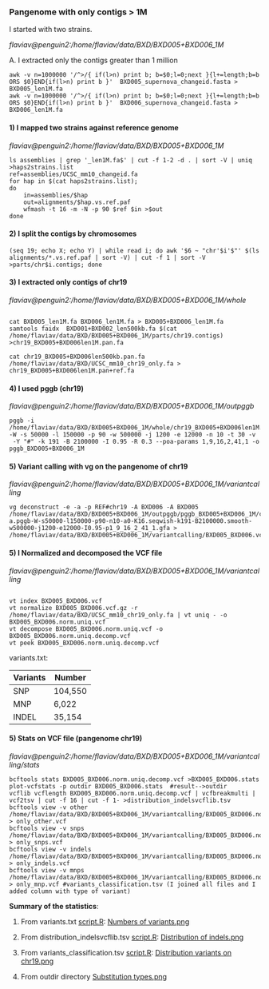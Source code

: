 ### Pangenome with only contigs > 1M
I started with two strains.

*flaviav@penguin2:/home/flaviav/data/BXD/BXD005+BXD006_1M*

A. I extracted only the contigs greater than 1 million
```shell
awk -v n=1000000 '/^>/{ if(l>n) print b; b=$0;l=0;next }{l+=length;b=b ORS $0}END{if(l>n) print b }'  BXD005_supernova_changeid.fasta > BXD005_len1M.fa
awk -v n=1000000 '/^>/{ if(l>n) print b; b=$0;l=0;next }{l+=length;b=b ORS $0}END{if(l>n) print b }'  BXD006_supernova_changeid.fasta > BXD006_len1M.fa
```

#### 1) I mapped two strains against reference genome
 
*flaviav@penguin2:/home/flaviav/data/BXD/BXD005+BXD006_1M*

```shell
ls assemblies | grep '_len1M.fa$' | cut -f 1-2 -d . | sort -V | uniq >haps2strains.list
ref=assemblies/UCSC_mm10_changeid.fa
for hap in $(cat haps2strains.list);
do
    in=assemblies/$hap
    out=alignments/$hap.vs.ref.paf
    wfmash -t 16 -m -N -p 90 $ref $in >$out
done
```
#### 2) I split the contigs by chromosomes
```shell
(seq 19; echo X; echo Y) | while read i; do awk '$6 ~ "chr'$i'$"' $(ls alignments/*.vs.ref.paf | sort -V) | cut -f 1 | sort -V >parts/chr$i.contigs; done
```
####  3) I extracted only contigs of chr19

*flaviav@penguin2:/home/flaviav/data/BXD/BXD005+BXD006_1M/whole*

```shell

cat BXD005_len1M.fa BXD006_len1M.fa > BXD005+BXD006_len1M.fa
samtools faidx  BXD001+BXD002_len500kb.fa $(cat /home/flaviav/data/BXD/BXD005+BXD006_1M/parts/chr19.contigs) >chr19_BXD005+BXD006len1M.pan.fa 

cat chr19_BXD005+BXD006len500kb.pan.fa  /home/flaviav/data/BXD/UCSC_mm10_chr19_only.fa > chr19_BXD005+BXD006len1M.pan+ref.fa 
```
####  4) I used pggb (chr19)

*flaviav@penguin2:/home/flaviav/data/BXD/BXD005+BXD006_1M/outpggb*

```shell
pggb -i /home/flaviav/data/BXD/BXD005+BXD006_1M/whole/chr19_BXD005+BXD006len1M.pan+ref.fa -W -s 50000 -l 150000 -p 90 -w 500000 -j 1200 -e 12000 -n 10 -t 30 -v
 -Y "#" -k 191 -B 2100000 -I 0.95 -R 0.3 --poa-params 1,9,16,2,41,1 -o pggb_BXD005+BXD006_1M

```
#### 5) Variant calling with vg on the pangenome of chr19

*flaviav@penguin2:/home/flaviav/data/BXD/BXD005+BXD006_1M/variantcalling*
```shell
vg deconstruct -e -a -p REF#chr19 -A BXD006 -A BXD005 /home/flaviav/data/BXD/BXD005+BXD006_1M/outpggb/pggb_BXD005+BXD006_1M/chr19_BXD005+BXD006len1Mkb.pan+ref.f
a.pggb-W-s50000-l150000-p90-n10-a0-K16.seqwish-k191-B2100000.smooth-w500000-j1200-e12000-I0.95-p1_9_16_2_41_1.gfa > /home/flaviav/data/BXD/BXD005+BXD006_1M/variantcalling/BXD005_BXD006.vcf
```

#### 5) I Normalized and decomposed the VCF file

*flaviav@penguin2:/home/flaviav/data/BXD/BXD005+BXD006_1M/variantcalling*

```shell

vt index BXD005_BXD006.vcf
vt normalize BXD005_BXD006.vcf.gz -r /home/flaviav/data/BXD/UCSC_mm10_chr19_only.fa | vt uniq - -o BXD005_BXD006.norm.uniq.vcf
vt decompose BXD005_BXD006.norm.uniq.vcf -o BXD005_BXD006.norm.uniq.decomp.vcf
vt peek BXD005_BXD006.norm.uniq.decomp.vcf
```
variants.txt:

Variants          | Number       
--------------| -------------  
SNP        | 104,550  
MNP    | 	6,022
INDEL  | 35,154

#### 5) Stats on VCF file (pangenome chr19)

*flaviav@penguin2:/home/flaviav/data/BXD/BXD005+BXD006_1M/variantcalling/stats*
```shell
bcftools stats BXD005_BXD006.norm.uniq.decomp.vcf >BXD005_BXD006.stats
plot-vcfstats -p outdir BXD005_BXD006.stats  #result-->outdir
vcflib vcflength BXD005_BXD006.norm.uniq.decomp.vcf | vcfbreakmulti | vcf2tsv | cut -f 16 | cut -f 1- >distribution_indelsvcflib.tsv
bcftools view -v other /home/flaviav/data/BXD/BXD005+BXD006_1M/variantcalling/BXD005_BXD006.norm.uniq.decomp.vcf > only_other.vcf
bcftools view -v snps /home/flaviav/data/BXD/BXD005+BXD006_1M/variantcalling/BXD005_BXD006.norm.uniq.decomp.vcf > only_snps.vcf
bcftools view -v indels /home/flaviav/data/BXD/BXD005+BXD006_1M/variantcalling/BXD005_BXD006.norm.uniq.decomp.vcf > only_indels.vcf
bcftools view -v mnps /home/flaviav/data/BXD/BXD005+BXD006_1M/variantcalling/BXD005_BXD006.norm.uniq.decomp.vcf > only_mnp.vcf #variants_classification.tsv (I joined all files and I added column with type of variant)
 ```
**Summary of the statistics**:

1. From variants.txt [script.R](https://github.com/Flavia95/Rplots/blob/main/script/piechart.R):
 [Numbers of variants.png](https://github.com/Flavia95/pangmouse/blob/main/img/distributiononpangenome.png)

2. From distribution_indelsvcflib.tsv [script.R](https://github.com/Flavia95/Rplots/blob/main/script/distributionindels.R):
[Distribution of indels.png](https://github.com/Flavia95/pangmouse/blob/main/img/Distributionofindels.png)

3. From variants_classification.tsv [script.R](https://github.com/Flavia95/Rplots/blob/main/script/variantsalongchromosome.R):
[Distribution variants on chr19.png](https://github.com/Flavia95/pangmouse/blob/main/img/Distributionofvariants.png) 

4. From outdir directory [Substitution types.png](https://github.com/Flavia95/pangmouse/blob/main/img/ts_tv.png)
